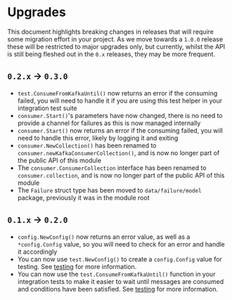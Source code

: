 # Upgrades

This document highlights breaking changes in releases that will require some migration effort in your project. As we move towards a `1.0.0` release these will be restricted to major upgrades only, but currently, whilst the API is still being fleshed out in the `0.x` releases, they may be more frequent. 

## `0.2.x` -> `0.3.0`

* `test.ConsumeFromKafkaUntil()` now returns an error if the consuming failed, you will need to handle it if you are using this test helper in your integration test suite
* `consumer.Start()`'s parameters have now changed, there is no need to provide a channel for failures as this is now managed internally
* `consumer.Start()` now returns an error if the consuming failed, you will need to handle this error, likely by logging it and exiting
* `consumer.NewCollection()` has been renamed to `consumer.newKafkaConsumerCollection()`, and is now no longer part of the public API of this module
* The `consumer.ConsumerCollection` interface has been renamed to `consumer.collection`, and is now no longer part of the public API of this module
* The `Failure` struct type has been moved to `data/failure/model` package, previously it was in the module root

## `0.1.x` -> `0.2.0`

* `config.NewConfig()` now returns an error value, as well as a `*config.Config` value, so you will need to check for an error and handle it accordingly
* You can now use `test.NewConfig()` to create a `config.Config` value for testing. See [testing](/tools/docs/advanced/testing.md) for more information.
* You can now use the `test.ConsumeFromKafkaUntil()` function in your integration tests to make it easier to wait until messages are consumed and conditions have been satisfied. See [testing](/tools/docs/advanced/testing.md) for more information.